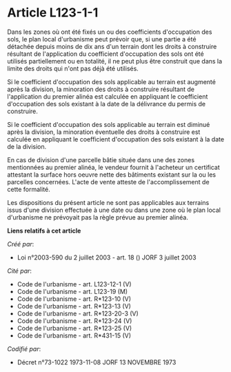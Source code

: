 # Article L123-1-1

Dans les zones où ont été fixés un ou des coefficients d'occupation des sols, le plan local d'urbanisme peut prévoir que, si
une partie a été détachée depuis moins de dix ans d'un terrain dont les droits à construire résultant de l'application du
coefficient d'occupation des sols ont été utilisés partiellement ou en totalité, il ne peut plus être construit que dans la
limite des droits qui n'ont pas déjà été utilisés.

Si le coefficient d'occupation des sols applicable au terrain est augmenté après la division, la minoration des droits à
construire résultant de l'application du premier alinéa est calculée en appliquant le coefficient d'occupation des sols
existant à la date de la délivrance du permis de construire.

Si le coefficient d'occupation des sols applicable au terrain est diminué après la division, la minoration éventuelle des
droits à construire est calculée en appliquant le coefficient d'occupation des sols existant à la date de la division.

En cas de division d'une parcelle bâtie située dans une des zones mentionnées au premier alinéa, le vendeur fournit à
l'acheteur un certificat attestant la surface hors oeuvre nette des bâtiments existant sur la ou les parcelles concernées.
L'acte de vente atteste de l'accomplissement de cette formalité.

Les dispositions du présent article ne sont pas applicables aux terrains issus d'une division effectuée à une date ou dans
une zone où le plan local d'urbanisme ne prévoyait pas la règle prévue au premier alinéa.

**Liens relatifs à cet article**

_Créé par_:

  - Loi n°2003-590 du 2 juillet 2003 - art. 18 () JORF 3 juillet 2003

_Cité par_:

  - Code de l'urbanisme - art. L123-12-1 (V)
  - Code de l'urbanisme - art. L123-19 (M)
  - Code de l'urbanisme - art. R*123-10 (V)
  - Code de l'urbanisme - art. R*123-13 (V)
  - Code de l'urbanisme - art. R*123-20-3 (V)
  - Code de l'urbanisme - art. R*123-24 (V)
  - Code de l'urbanisme - art. R*123-25 (V)
  - Code de l'urbanisme - art. R*431-15 (V)

_Codifié par_:

  - Décret n°73-1022 1973-11-08 JORF 13 NOVEMBRE 1973
